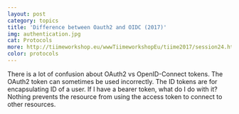 ```yaml
---
layout: post
category: topics
title: 'Difference between Oauth2 and OIDC (2017)'
img: authentication.jpg
cat: Protocols
more: http://tiimeworkshop.eu/wwwTiimeworkshopEu/tiime2017/session24.html
color: protocols
---
```


There is a lot of confusion about OAuth2 vs OpenID-Connect tokens. The OAuth2 token can sometimes be used incorrectly. The ID tokens are for encapsulating ID of a user. If I have a bearer token, what do I do with it? Nothing prevents the resource from using the access token to connect to other resources.